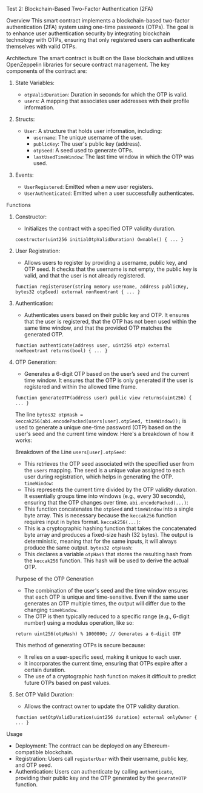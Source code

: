 Test 2: Blockchain-Based Two-Factor Authentication (2FA)

Overview
This smart contract implements a blockchain-based two-factor authentication (2FA) system using one-time passwords (OTPs). The goal is to enhance user authentication security by integrating blockchain technology with OTPs, ensuring that only registered users can authenticate themselves with valid OTPs.

Architecture
The smart contract is built on the Base blockchain and utilizes OpenZeppelin libraries for secure contract management. The key components of the contract are:

1. State Variables:
   - `otpValidDuration`: Duration in seconds for which the OTP is valid.
   - `users`: A mapping that associates user addresses with their profile information.

2. Structs:
   - `User`: A structure that holds user information, including:
     - `username`: The unique username of the user.
     - `publicKey`: The user's public key (address).
     - `otpSeed`: A seed used to generate OTPs.
     - `lastUsedTimeWindow`: The last time window in which the OTP was used.

3. Events:
   - `UserRegistered`: Emitted when a new user registers.
   - `UserAuthenticated`: Emitted when a user successfully authenticates.

Functions

1. Constructor:
   - Initializes the contract with a specified OTP validity duration.

   ```solidity
   constructor(uint256 initialOtpValidDuration) Ownable() { ... }
   ```

2. User Registration:
   - Allows users to register by providing a username, public key, and OTP seed. It checks that the username is not empty, the public key is valid, and that the user is not already registered.

   ```solidity
   function registerUser(string memory username, address publicKey, bytes32 otpSeed) external nonReentrant { ... }
   ```

3. Authentication:
   - Authenticates users based on their public key and OTP. It ensures that the user is registered, that the OTP has not been used within the same time window, and that the provided OTP matches the generated OTP.

   ```solidity
   function authenticate(address user, uint256 otp) external nonReentrant returns(bool) { ... }
   ```

4. OTP Generation:
   - Generates a 6-digit OTP based on the user’s seed and the current time window. It ensures that the OTP is only generated if the user is registered and within the allowed time frame.

   ```solidity
   function generateOTP(address user) public view returns(uint256) { ... }
   ```
   The line `bytes32 otpHash = keccak256(abi.encodePacked(users[user].otpSeed, timeWindow));` is used to generate a unique one-time password (OTP) based on the user's seed and the current time window. Here's a breakdown of how it works:

   Breakdown of the Line
   `users[user].otpSeed`:
   - This retrieves the OTP seed associated with the specified user from the `users` mapping. The seed is a unique value assigned to each user during registration, which helps in generating the OTP.
   `timeWindow`:
   - This represents the current time divided by the OTP validity duration. It essentially groups time into windows (e.g., every 30 seconds), ensuring that the OTP changes over time.
   `abi.encodePacked(...)`:
   - This function concatenates the `otpSeed` and `timeWindow` into a single byte array. This is necessary because the `keccak256` function requires input in bytes format.
   `keccak256(...)`:
   - This is a cryptographic hashing function that takes the concatenated byte array and produces a fixed-size hash (32 bytes). The output is deterministic, meaning that for the same inputs, it will always produce the same output.
   `bytes32 otpHash`:
   - This declares a variable `otpHash` that stores the resulting hash from the `keccak256` function. This hash will be used to derive the actual OTP.

   Purpose of the OTP Generation

   - The combination of the user's seed and the time window ensures that each OTP is unique and time-sensitive. Even if the same user generates an OTP multiple times, the output will differ due to the changing `timeWindow`.
   - The OTP is then typically reduced to a specific range (e.g., 6-digit number) using a modulus operation, like so:

   ```solidity
   return uint256(otpHash) % 1000000; // Generates a 6-digit OTP
   ```

   This method of generating OTPs is secure because:
   - It relies on a user-specific seed, making it unique to each user.
   - It incorporates the current time, ensuring that OTPs expire after a certain duration.
   - The use of a cryptographic hash function makes it difficult to predict future OTPs based on past values.

5. Set OTP Valid Duration:
   - Allows the contract owner to update the OTP validity duration.

   ```solidity
   function setOtpValidDuration(uint256 duration) external onlyOwner { ... }
   ```

Usage
- Deployment: The contract can be deployed on any Ethereum-compatible blockchain.
- Registration: Users call `registerUser` with their username, public key, and OTP seed.
- Authentication: Users can authenticate by calling `authenticate`, providing their public key and the OTP generated by the `generateOTP` function.
